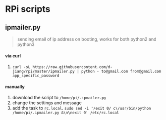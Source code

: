# RPi scripts

## ipmailer.py
> sending email of ip address on booting, works for both python2 and python3 

#### via curl
1. `curl -sL https://raw.githubusercontent.com/d-jiang/rpi/master/ipmailer.py | python - to@gmail.com from@gmail.com app_specific_password`

#### manually
1. download the script to `/home/pi/.ipmailer.py`
1. change the settings and message
1. add the task to `rc.local`. `sudo sed -i '/exit 0/ c\/usr/bin/python /home/pi/.ipmailer.py &\n\nexit 0' /etc/rc.local`
